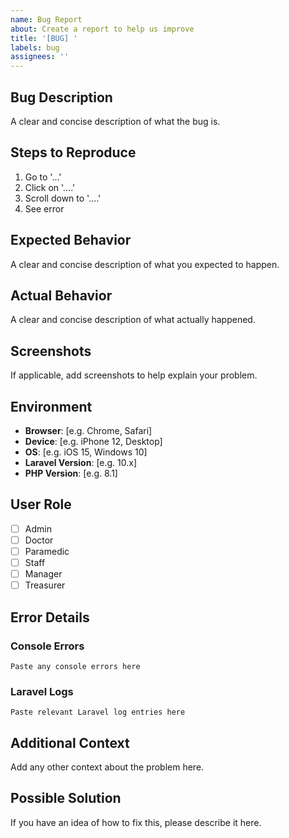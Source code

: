 ```yaml
---
name: Bug Report
about: Create a report to help us improve
title: '[BUG] '
labels: bug
assignees: ''
---
```


## Bug Description
A clear and concise description of what the bug is.

## Steps to Reproduce
1. Go to '...'
2. Click on '....'
3. Scroll down to '....'
4. See error

## Expected Behavior
A clear and concise description of what you expected to happen.

## Actual Behavior
A clear and concise description of what actually happened.

## Screenshots
If applicable, add screenshots to help explain your problem.

## Environment
- **Browser**: [e.g. Chrome, Safari]
- **Device**: [e.g. iPhone 12, Desktop]
- **OS**: [e.g. iOS 15, Windows 10]
- **Laravel Version**: [e.g. 10.x]
- **PHP Version**: [e.g. 8.1]

## User Role
- [ ] Admin
- [ ] Doctor
- [ ] Paramedic
- [ ] Staff
- [ ] Manager
- [ ] Treasurer

## Error Details
### Console Errors
```
Paste any console errors here
```

### Laravel Logs
```
Paste relevant Laravel log entries here
```

## Additional Context
Add any other context about the problem here.

## Possible Solution
If you have an idea of how to fix this, please describe it here.